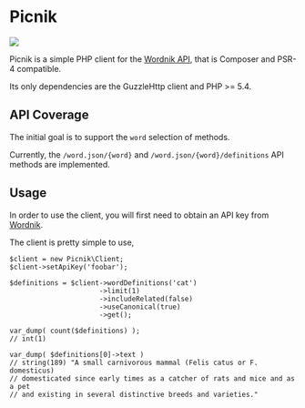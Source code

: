 Picnik
======

[![](https://api.travis-ci.org/alanly/picnik.svg)](https://travis-ci.org/alanly/picnik)

Picnik is a simple PHP client for the [Wordnik API](http://developer.wordnik.com/),
that is Composer and PSR-4 compatible.

Its only dependencies are the GuzzleHttp client and PHP >= 5.4.

API Coverage
------------

The initial goal is to support the `word` selection of methods.

Currently, the `/word.json/{word}` and `/word.json/{word}/definitions` API
methods are implemented.

Usage
-----

In order to use the client, you will first need to obtain an API key from 
[Wordnik](http://developer.wordnik.com/).

The client is pretty simple to use,

```
$client = new Picnik\Client;
$client->setApiKey('foobar');

$definitions = $client->wordDefinitions('cat')
                      ->limit(1)
                      ->includeRelated(false)
                      ->useCanonical(true)
                      ->get();

var_dump( count($definitions) );
// int(1)

var_dump( $definitions[0]->text )
// string(189) "A small carnivorous mammal (Felis catus or F. domesticus)
// domesticated since early times as a catcher of rats and mice and as a pet
// and existing in several distinctive breeds and varieties."
```